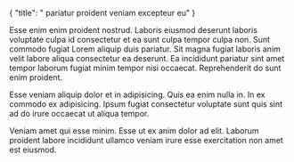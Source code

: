 {
  "title": " pariatur proident veniam excepteur eu"
}

Esse enim enim proident nostrud. Laboris eiusmod deserunt laboris voluptate culpa id consectetur et ea sunt culpa tempor culpa non. Sunt commodo fugiat Lorem aliquip duis pariatur. Sit magna fugiat laboris anim velit labore aliqua consectetur ea deserunt. Ea incididunt pariatur sint amet tempor laborum fugiat minim tempor nisi occaecat. Reprehenderit do sunt enim proident.

Esse veniam aliquip dolor et in adipisicing. Quis ea enim nulla in. In ex commodo ex adipisicing. Ipsum fugiat consectetur voluptate sunt quis sint ad do irure occaecat ut aliqua tempor.

Veniam amet qui esse minim. Esse ut ex anim dolor ad elit. Laborum proident labore incididunt ullamco veniam irure esse exercitation non amet est eiusmod.